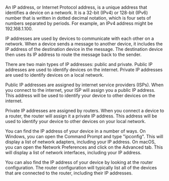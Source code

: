   
An IP address, or Internet Protocol address, is a unique address that identifies a device on a network. It is a 32-bit (IPv4) or 128-bit (IPv6) number that is written in dotted decimal notation, which is four sets of numbers separated by periods. For example, an IPv4 address might be 192.168.1.100.

IP addresses are used by devices to communicate with each other on a network. When a device sends a message to another device, it includes the IP address of the destination device in the message. The destination device then uses its IP address to route the message back to the sender.

There are two main types of IP addresses: public and private. Public IP addresses are used to identify devices on the internet. Private IP addresses are used to identify devices on a local network.

Public IP addresses are assigned by internet service providers (ISPs). When you connect to the internet, your ISP will assign you a public IP address. This address will be used to identify your device to other devices on the internet.

Private IP addresses are assigned by routers. When you connect a device to a router, the router will assign it a private IP address. This address will be used to identify your device to other devices on your local network.

You can find the IP address of your device in a number of ways. On Windows, you can open the Command Prompt and type "ipconfig". This will display a list of network adapters, including your IP address. On macOS, you can open the Network Preferences and click on the Advanced tab. This will display a list of network interfaces, including your IP address.

You can also find the IP address of your device by looking at the router configuration. The router configuration will typically list all of the devices that are connected to the router, including their IP addresses.